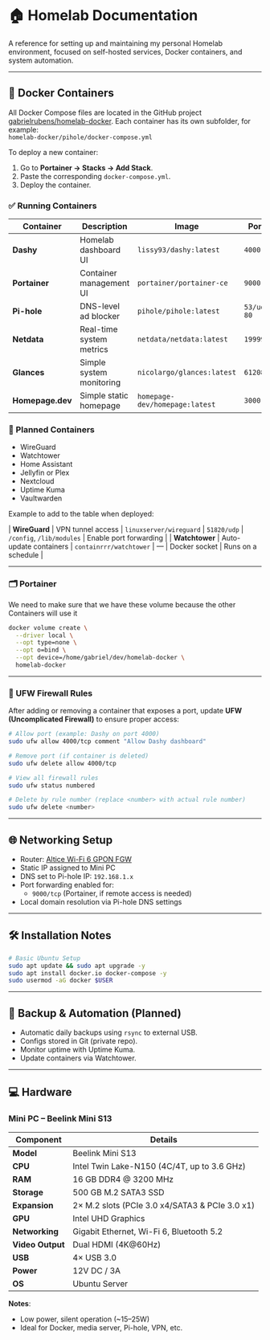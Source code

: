 # 🏠 Homelab Documentation

A reference for setting up and maintaining my personal Homelab environment, focused on self-hosted services, Docker containers, and system automation.

---

## 🐳 Docker Containers

All Docker Compose files are located in the GitHub project [gabrielrubens/homelab-docker](https://github.com/gabrielrubens/homelab-docker/). Each container has its own subfolder, for example:  
`homelab-docker/pihole/docker-compose.yml`

To deploy a new container:
1. Go to **Portainer → Stacks → Add Stack**.
2. Paste the corresponding `docker-compose.yml`.
3. Deploy the container.

### ✅ Running Containers

| Container      | Description              | Image                      | Ports        | Volumes                                     | Notes                          |
|----------------|--------------------------|----------------------------|--------------|---------------------------------------------|--------------------------------|
| **Dashy**      | Homelab dashboard UI     | `lissy93/dashy:latest`     | `4000`       | `/conf.yml`                                 | Web UI for all services        |
| **Portainer**  | Container management UI  | `portainer/portainer-ce`   | `9000`       | `/var/run/docker.sock:/var/run/docker.sock` | Use for GUI management         |
| **Pi-hole**    | DNS-level ad blocker     | `pihole/pihole:latest`     | `53/udp, 80` | `/etc/pihole`, `/etc/dnsmasq.d`             | Static IP recommended          |
| **Netdata**    | Real-time system metrics | `netdata/netdata:latest`   | `19999`      | `/etc/netdata`, `/var/lib/netdata`, etc.    | Web UI for monitoring          |
| **Glances**    | Simple system monitoring | `nicolargo/glances:latest` | `61208`      | `/var/run/docker.sock`, `/proc`, `/sys`     | Web UI mode (`glances -w`)     |
| **Homepage.dev** | Simple static homepage  | `homepage-dev/homepage:latest` | `3000`       | `/config.yml`                               | Minimal link dashboard        |

### 📁 Planned Containers

- WireGuard
- Watchtower
- Home Assistant
- Jellyfin or Plex
- Nextcloud
- Uptime Kuma
- Vaultwarden

Example to add to the table when deployed:

| **WireGuard**  | VPN tunnel access       | `linuxserver/wireguard`  | `51820/udp`  | `/config`, `/lib/modules`                   | Enable port forwarding |
| **Watchtower** | Auto-update containers  | `containrrr/watchtower`  | —            | Docker socket                               | Runs on a schedule     |

---
### 🗂️ Portainer

We need to make sure that we have these volume because the other Containers will use it

```bash
docker volume create \
  --driver local \
  --opt type=none \
  --opt o=bind \
  --opt device=/home/gabriel/dev/homelab-docker \
  homelab-docker
```

---
### 🔐 UFW Firewall Rules

After adding or removing a container that exposes a port, update **UFW (Uncomplicated Firewall)** to ensure proper access:

```bash
# Allow port (example: Dashy on port 4000)
sudo ufw allow 4000/tcp comment "Allow Dashy dashboard"

# Remove port (if container is deleted)
sudo ufw delete allow 4000/tcp

# View all firewall rules
sudo ufw status numbered

# Delete by rule number (replace <number> with actual rule number)
sudo ufw delete <number>
```

---

## 🌐 Networking Setup

- Router: [Altice Wi-Fi 6 GPON FGW](https://www.alticelabs.com/wp-content/uploads/2023/10/FL_GPON_FGW-Wi-Fi6_EN.pdf)
- Static IP assigned to Mini PC
- DNS set to Pi-hole IP: `192.168.1.x`
- Port forwarding enabled for:
  - `9000/tcp` (Portainer, if remote access is needed)
- Local domain resolution via Pi-hole DNS settings

---

## 🛠️ Installation Notes

```bash
# Basic Ubuntu Setup
sudo apt update && sudo apt upgrade -y
sudo apt install docker.io docker-compose -y
sudo usermod -aG docker $USER
```

---

## 🔄 Backup & Automation (Planned)

- Automatic daily backups using `rsync` to external USB.
- Configs stored in Git (private repo).
- Monitor uptime with Uptime Kuma.
- Update containers via Watchtower.

---

## 💻 Hardware

### Mini PC – Beelink Mini S13

| Component        | Details                                                |
|------------------|--------------------------------------------------------|
| **Model**        | Beelink Mini S13                                       |
| **CPU**          | Intel Twin Lake-N150 (4C/4T, up to 3.6 GHz)            |
| **RAM**          | 16 GB DDR4 @ 3200 MHz                                  |
| **Storage**      | 500 GB M.2 SATA3 SSD                                   |
| **Expansion**    | 2× M.2 slots (PCIe 3.0 x4/SATA3 & PCIe 3.0 x1)         |
| **GPU**          | Intel UHD Graphics                                     |
| **Networking**   | Gigabit Ethernet, Wi-Fi 6, Bluetooth 5.2               |
| **Video Output** | Dual HDMI (4K@60Hz)                                    |
| **USB**          | 4× USB 3.0                                             |
| **Power**        | 12V DC / 3A                                            |
| **OS**           | Ubuntu Server                                          |

**Notes**:

- Low power, silent operation (~15–25W)
- Ideal for Docker, media server, Pi-hole, VPN, etc.

